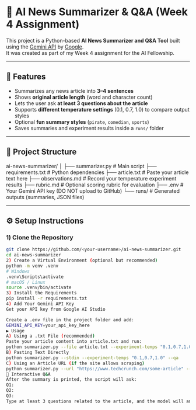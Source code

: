 # 📰 AI News Summarizer & Q&A (Week 4 Assignment)

This project is a Python-based **AI News Summarizer and Q&A Tool** built using the [Gemini API](https://aistudio.google.com/) by [Google](https://about.google/).  
It was created as part of my Week 4 assignment for the AI Fellowship.

---

## 📌 Features

- Summarizes any news article into **3–4 sentences**
- Shows **original article length** (word and character count)
- Lets the user ask **at least 3 questions about the article**
- Supports **different temperature settings** (0.1, 0.7, 1.0) to compare output styles
- Optional **fun summary styles** (`pirate`, `comedian`, `sports`)
- Saves summaries and experiment results inside a `runs/` folder

---

## 📁 Project Structure

ai-news-summarizer/
│
├── summarizer.py # Main script
├── requirements.txt # Python dependencies
├── article.txt # Paste your article text here
├── observations.md # Record your temperature experiment results
├── rubric.md # Optional scoring rubric for evaluation
├── .env # Your Gemini API key (DO NOT upload to GitHub)
└── runs/ # Generated outputs (summaries, JSON files)

---

## ⚙️ Setup Instructions

### 1) Clone the Repository
```bash
git clone https://github.com/<your-username>/ai-news-summarizer.git
cd ai-news-summarizer
2) Create a Virtual Environment (optional but recommended)
python -m venv .venv
# Windows
.venv\Scripts\activate
# macOS / Linux
source .venv/bin/activate
3) Install the Requirements
pip install -r requirements.txt
4) Add Your Gemini API Key
Get your API key from Google AI Studio

Create a .env file in the project folder and add:
GEMINI_API_KEY=your_api_key_here
▶️ Usage
A) Using a .txt File (recommended)
Paste your article content into article.txt and run:
python summarizer.py --file article.txt --experiment-temps "0.1,0.7,1.0" --qa
B) Pasting Text Directly
python summarizer.py --stdin --experiment-temps "0.1,0.7,1.0" --qa
C) Using an Article URL (if the site allows scraping)
python summarizer.py --url "https://www.techcrunch.com/some-article" --experiment-temps "0.1,0.7,1.0" --qa
💬 Interactive Q&A
After the summary is printed, the script will ask:
Q1:
Q2:
Q3:
Type at least 3 questions related to the article, and the model will answer them using the article text as context.